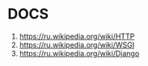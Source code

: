 # DOCS
1. https://ru.wikipedia.org/wiki/HTTP
2. https://ru.wikipedia.org/wiki/WSGI
3. https://ru.wikipedia.org/wiki/Django